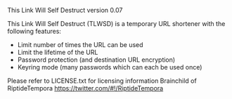 This Link Will Self Destruct
version 0.07

This Link Will Self Destruct (TLWSD) is a temporary URL shortener with the following features:
- Limit number of times the URL can be used
- Limit the lifetime of the URL
- Password protection (and destination URL encryption)
- Keyring mode (many passwords which can each be used once)

Please refer to LICENSE.txt for licensing information
Brainchild of RiptideTempora https://twitter.com/#!/RiptideTempora

